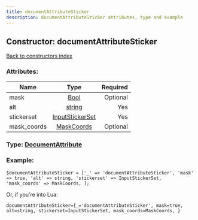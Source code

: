 ```yaml
---
title: documentAttributeSticker
description: documentAttributeSticker attributes, type and example
---
```

## Constructor: documentAttributeSticker  
[Back to constructors index](index.md)



### Attributes:

| Name     |    Type       | Required |
|----------|:-------------:|---------:|
|mask|[Bool](../types/Bool.md) | Optional|
|alt|[string](../types/string.md) | Yes|
|stickerset|[InputStickerSet](../types/InputStickerSet.md) | Yes|
|mask\_coords|[MaskCoords](../types/MaskCoords.md) | Optional|



### Type: [DocumentAttribute](../types/DocumentAttribute.md)


### Example:

```
$documentAttributeSticker = ['_' => 'documentAttributeSticker', 'mask' => true, 'alt' => string, 'stickerset' => InputStickerSet, 'mask_coords' => MaskCoords, ];
```  

Or, if you're into Lua:  


```
documentAttributeSticker={_='documentAttributeSticker', mask=true, alt=string, stickerset=InputStickerSet, mask_coords=MaskCoords, }

```


